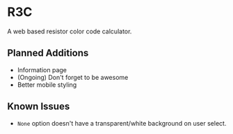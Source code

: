 R3C
===
A web based resistor color code calculator.

Planned Additions
-----------------
* Information page
* (Ongoing) Don't forget to be awesome
* Better mobile styling

Known Issues
------------
* `None` option doesn't have a transparent/white background on user select.
